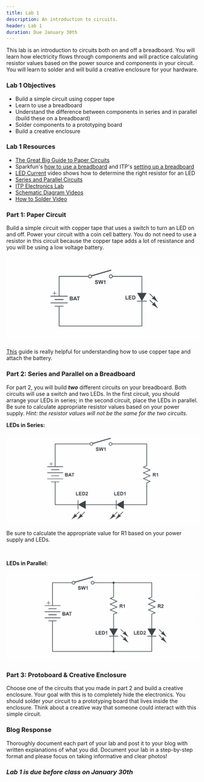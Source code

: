 ```yaml
---
title: Lab 1
description: An introduction to circuits.
header: Lab 1
duration: Due January 30th
---
```


This lab is an introduction to circuits both on and off a breadboard. You will learn how electricity flows through components and will practice calculating resistor values based on the power source and components in your circuit. You will learn to solder and will build a creative enclosure for your hardware.

### <span class="lab-sect">Lab 1 Objectives</span>
+ Build a simple circuit using copper tape
+ Learn to use a breadboard
+ Understand the difference between components in series and in parallel (build these on a breadboard)
+ Solder components to a prototyping board
+ Build a creative enclosure

### <span class="lab-sect">Lab 1 Resources</span>
+ [The Great Big Guide to Paper Circuits](https://learn.sparkfun.com/tutorials/the-great-big-guide-to-paper-circuits)
+ Sparkfun's [how to use a breadboard](https://learn.sparkfun.com/tutorials/how-to-use-a-breadboard) and ITP's [setting up a breadboard](https://itp.nyu.edu/physcomp/labs/labs-electronics/breadboard/)
+ [LED Current](https://vimeo.com/album/2801639/video/78674965) video shows how to determine the right resistor for an LED
+ [Series and Parallel Circuits](https://learn.sparkfun.com/tutorials/series-and-parallel-circuits)
+ [ITP Electronics Lab](https://itp.nyu.edu/physcomp/labs/labs-electronics/electronics/)
+ [Schematic Diagram Videos](https://itp.nyu.edu/physcomp/videos/videos-schematic-diagrams/)
+ [How to Solder Video](https://vimeo.com/107049478)

### <span class="lab-sect">Part 1: Paper Circuit</span>
Build a simple circuit with copper tape that uses a switch to turn an LED on and off. Power your circuit with a coin cell battery. You do not need to use a resistor in this circuit because the copper tape adds a lot of resistance and you will be using a low voltage battery.

![copper tape circuit](assets/lab1-coppertapecircuit.png "Lab 1 Copper Tape Circuit")

[This](https://learn.sparkfun.com/tutorials/light-up-valentine-cards) guide is really helpful for understanding how to use copper tape and attach the battery.

### <span class="lab-sect">Part 2: Series and Parallel on a Breadboard</span>
For part 2, you will build ***two*** different circuits on your breadboard. Both circuits will use a switch and two LEDs. In the first circuit, you should arrange your LEDs in series; in the second circuit, place the LEDs in parallel. Be sure to calculate appropriate resistor values based on your power supply. *Hint: the resistor values will not be the same for the two circuits.*

<!-- The easiest way to connect power is using a barrel jack to breadboard connector. -->

**LEDs in Series:**

![LEDs in Series](assets/lab1-series.png "Lab 1 LEDs in Series")

Be sure to calculate the appropriate value for R1 based on your power supply and LEDs.

<br>

**LEDs in Parallel:**

![LEDs in Series](assets/lab1-parallel.png "Lab 1 LEDs in Parallel")

### <span class="lab-sect">Part 3: Protoboard & Creative Enclosure</span>
Choose one of the circuits that you made in part 2 and build a creative enclosure. Your goal with this is to completely hide the electronics. You should solder your circuit to a prototyping board that lives inside the enclosure. Think about a creative way that someone could interact with this simple circuit.


### <span class="lab-sect">Blog Response</span>
Thoroughly document each part of your lab and post it to your blog with written explanations of what you did. Document your lab in a step-by-step format and please focus on taking informative and clear photos!


### <span class="lab-sect lab">*Lab 1 is due before class on January 30th*</span>
